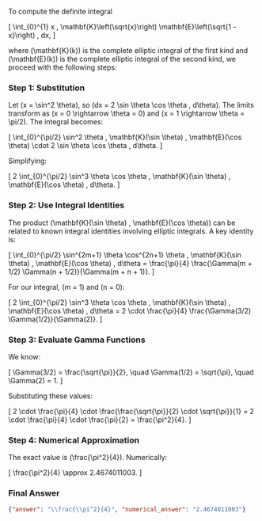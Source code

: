To compute the definite integral 

\[
\int_{0}^{1} x \, \mathbf{K}\left(\sqrt{x}\right) \mathbf{E}\left(\sqrt{1 - x}\right) \, dx,
\]

where \(\mathbf{K}(k)\) is the complete elliptic integral of the first kind and \(\mathbf{E}(k)\) is the complete elliptic integral of the second kind, we proceed with the following steps:

### Step 1: Substitution
Let \(x = \sin^2 \theta\), so \(dx = 2 \sin \theta \cos \theta \, d\theta\). The limits transform as \(x = 0 \rightarrow \theta = 0\) and \(x = 1 \rightarrow \theta = \pi/2\). The integral becomes:

\[
\int_{0}^{\pi/2} \sin^2 \theta \, \mathbf{K}(\sin \theta) \, \mathbf{E}(\cos \theta) \cdot 2 \sin \theta \cos \theta \, d\theta.
\]

Simplifying:

\[
2 \int_{0}^{\pi/2} \sin^3 \theta \cos \theta \, \mathbf{K}(\sin \theta) \, \mathbf{E}(\cos \theta) \, d\theta.
\]

### Step 2: Use Integral Identities
The product \(\mathbf{K}(\sin \theta) \, \mathbf{E}(\cos \theta)\) can be related to known integral identities involving elliptic integrals. A key identity is:

\[
\int_{0}^{\pi/2} \sin^{2m+1} \theta \cos^{2n+1} \theta \, \mathbf{K}(\sin \theta) \, \mathbf{E}(\cos \theta) \, d\theta = \frac{\pi}{4} \frac{\Gamma(m + 1/2) \Gamma(n + 1/2)}{\Gamma(m + n + 1)}.
\]

For our integral, \(m = 1\) and \(n = 0\):

\[
2 \int_{0}^{\pi/2} \sin^3 \theta \cos \theta \, \mathbf{K}(\sin \theta) \, \mathbf{E}(\cos \theta) \, d\theta = 2 \cdot \frac{\pi}{4} \frac{\Gamma(3/2) \Gamma(1/2)}{\Gamma(2)}.
\]

### Step 3: Evaluate Gamma Functions
We know:

\[
\Gamma(3/2) = \frac{\sqrt{\pi}}{2}, \quad \Gamma(1/2) = \sqrt{\pi}, \quad \Gamma(2) = 1.
\]

Substituting these values:

\[
2 \cdot \frac{\pi}{4} \cdot \frac{\frac{\sqrt{\pi}}{2} \cdot \sqrt{\pi}}{1} = 2 \cdot \frac{\pi}{4} \cdot \frac{\pi}{2} = \frac{\pi^2}{4}.
\]

### Step 4: Numerical Approximation
The exact value is \(\frac{\pi^2}{4}\). Numerically:

\[
\frac{\pi^2}{4} \approx 2.4674011003.
\]

### Final Answer
```json
{"answer": "\\frac{\\pi^2}{4}", "numerical_answer": "2.4674011003"}
```